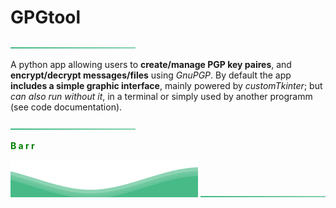 # GPGtool

<img alt="" src="readme_images/themed_line_light.svg#gh-light-mode-only">

A python app allowing users to **create/manage PGP key paires**, and **encrypt/decrypt messages/files** using *GnuPGP*.
By default the app **includes a simple graphic interface**, mainly powered by *customTkinter*; but *can also run without it*, in a terminal or simply used by another programm (see code documentation). 

<img alt="" src="readme_images/themed_line_light.svg#gh-light-mode-only">

**<font color='green'>B a r r</font>**
<br/>

<img alt="wave animation" src="readme_images/wave_animation_light.svg#gh-light-mode-only">
<img alt="" src="readme_images/themed_line_light.svg#gh-light-mode-only">
